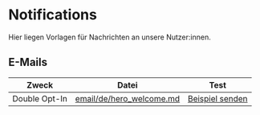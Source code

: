 # Notifications

Hier liegen Vorlagen für Nachrichten an unsere Nutzer:innen.

## E-Mails

| Zweck | Datei | Test |
| ----- | ----- | ---- |
| Double Opt-In | [email/de/hero_welcome.md](email/de/hero_welcome.md) | [Beispiel senden](https://immunhelden.de/sendExampleMail?template=email/de/hero_welcome.md) |

